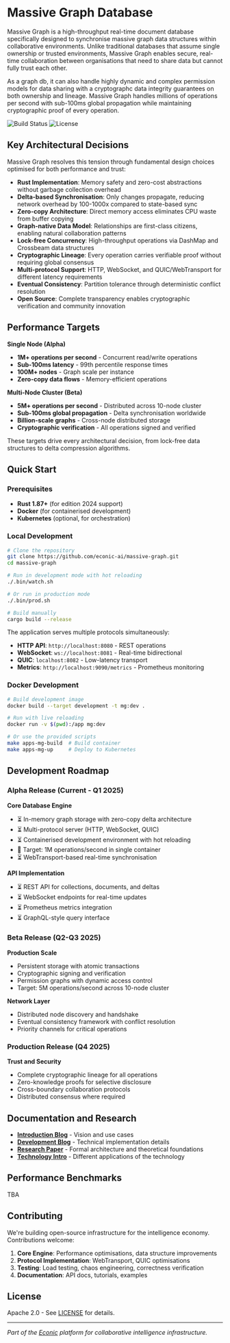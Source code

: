 # Massive Graph Database

Massive Graph is a high-throughput real-time document database specifically designed to synchronise massive graph data structures within collaborative environments. Unlike traditional databases that assume single ownership or trusted environments, Massive Graph enables secure, real-time collaboration between organisations that need to share data but cannot fully trust each other.

As a graph db, it can also handle highly dynamic and complex permission models for data sharing with a cryptographc data integrity guarantees on both ownership and lineage. Massive Graph handles millions of operations per second with sub-100ms global propagation while maintaining cryptographic proof of every operation.

![Build Status](https://img.shields.io/badge/build-no%20CI%20configured-lightgrey.svg)
![License](https://img.shields.io/badge/license-Apache%202.0-blue.svg)

## Key Architectural Decisions

Massive Graph resolves this tension through fundamental design choices optimised for both performance and trust:

- **Rust Implementation**: Memory safety and zero-cost abstractions without garbage collection overhead
- **Delta-based Synchronisation**: Only changes propagate, reducing network overhead by 100-1000x compared to state-based sync
- **Zero-copy Architecture**: Direct memory access eliminates CPU waste from buffer copying
- **Graph-native Data Model**: Relationships are first-class citizens, enabling natural collaboration patterns
- **Lock-free Concurrency**: High-throughput operations via DashMap and Crossbeam data structures
- **Cryptographic Lineage**: Every operation carries verifiable proof without requiring global consensus
- **Multi-protocol Support**: HTTP, WebSocket, and QUIC/WebTransport for different latency requirements
- **Eventual Consistency**: Partition tolerance through deterministic conflict resolution
- **Open Source**: Complete transparency enables cryptographic verification and community innovation

## Performance Targets

**Single Node (Alpha)**
- **1M+ operations per second** - Concurrent read/write operations
- **Sub-100ms latency** - 99th percentile response times
- **100M+ nodes** - Graph scale per instance
- **Zero-copy data flows** - Memory-efficient operations

**Multi-Node Cluster (Beta)**
- **5M+ operations per second** - Distributed across 10-node cluster
- **Sub-100ms global propagation** - Delta synchronisation worldwide
- **Billion-scale graphs** - Cross-node distributed storage
- **Cryptographic verification** - All operations signed and verified

These targets drive every architectural decision, from lock-free data structures to delta compression algorithms.

## Quick Start

### Prerequisites

- **Rust 1.87+** (for edition 2024 support)
- **Docker** (for containerised development)
- **Kubernetes** (optional, for orchestration)

### Local Development

```bash
# Clone the repository
git clone https://github.com/econic-ai/massive-graph.git
cd massive-graph

# Run in development mode with hot reloading
./.bin/watch.sh

# Or run in production mode
./.bin/prod.sh

# Build manually
cargo build --release
```

The application serves multiple protocols simultaneously:
- **HTTP API**: `http://localhost:8080` - REST operations
- **WebSocket**: `ws://localhost:8081` - Real-time bidirectional
- **QUIC**: `localhost:8082` - Low-latency transport
- **Metrics**: `http://localhost:9090/metrics` - Prometheus monitoring

### Docker Development

```bash
# Build development image
docker build --target development -t mg:dev .

# Run with live reloading
docker run -v $(pwd):/app mg:dev

# Or use the provided scripts
make apps-mg-build  # Build container
make apps-mg-up     # Deploy to Kubernetes
```

## Development Roadmap

### Alpha Release (Current - Q1 2025)

**Core Database Engine**
- ⏳ In-memory graph storage with zero-copy delta architecture
- ⏳ Multi-protocol server (HTTP, WebSocket, QUIC)
- ⏳ Containerised development environment with hot reloading
- 🚧 Target: 1M operations/second in single container
- ⏳ WebTransport-based real-time synchronisation

**API Implementation**  
- ⏳ REST API for collections, documents, and deltas
- ⏳ WebSocket endpoints for real-time updates
- ⏳ Prometheus metrics integration
- ⏳ GraphQL-style query interface

### Beta Release (Q2-Q3 2025)

**Production Scale**
- Persistent storage with atomic transactions
- Cryptographic signing and verification
- Permission graphs with dynamic access control
- Target: 5M operations/second across 10-node cluster

**Network Layer**
- Distributed node discovery and handshake
- Eventual consistency framework with conflict resolution
- Priority channels for critical operations

### Production Release (Q4 2025)

**Trust and Security**
- Complete cryptographic lineage for all operations
- Zero-knowledge proofs for selective disclosure
- Cross-boundary collaboration protocols
- Distributed consensus where required

## Documentation and Research

- **[Introduction Blog](https://econic.ai/blog/massive-graph-introduction)** - Vision and use cases
- **[Development Blog](https://econic.ai/blog/massive-graph-development-phase-1)** - Technical implementation details
- **[Research Paper](https://econic.ai/docs/research/massive-graph)** - Formal architecture and theoretical foundations
- **[Technology Intro](https://local.econic.ai/docs/technology/massive-graph/introduction)** - Different applications of the technology

## Performance Benchmarks

TBA

## Contributing

We're building open-source infrastructure for the intelligence economy. Contributions welcome:

1. **Core Engine**: Performance optimisations, data structure improvements
2. **Protocol Implementation**: WebTransport, QUIC optimisations  
3. **Testing**: Load testing, chaos engineering, correctness verification
4. **Documentation**: API docs, tutorials, examples

## License

Apache 2.0 - See [LICENSE](LICENSE) for details.

---

*Part of the [Econic](https://econic.ai) platform for collaborative intelligence infrastructure.*